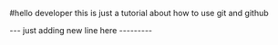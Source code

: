 #hello developer 
this is just a tutorial about how to use git and github

--- just adding new line here ---------
